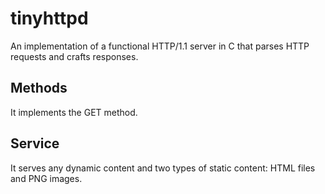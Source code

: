 # tinyhttpd

An implementation of a functional HTTP/1.1 server in C that parses HTTP requests and crafts responses.

## Methods

It implements the GET method.

## Service
It serves any dynamic content and two types of static content: HTML files and PNG images.

